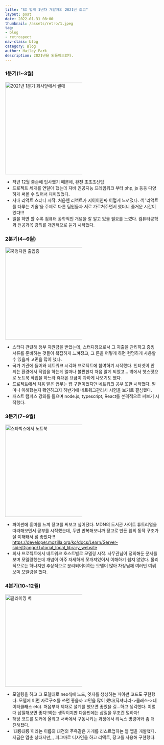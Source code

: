 ```yaml
---
title: "SI 업계 1년차 개발자의 2021년 회고"
layout: post
date: 2022-01-31 08:00
thumbnail: /assets/retro/1.jpeg
tag:
- blog
- retrospect
nav-class: blog
category: Blog
author: Hailey Park
description: 2021년을 되돌아보았다.
---
```



### 1분기(1~3월)
<img style='width:auto;max-width:50%;height:300px;' src='{{ site.baseurl }}/assets/retro/1.jpeg' alt='2021년 1분기 회사앞에서 썰매'/>

- 작년 12월 중순에 입사했기 때문에, 완전 초초초신입 
- 프로젝트 세개를 연달아 했는데 자바 인공지능 프레임워크 부터 php, js 등등 다양하게 써볼 수 있어서 재미있었다. 
- 사내 리액트 스터디 시작. 처음엔 리액트가 지이이인짜 어렵게 느껴졌다. 책 '리액트를 다루는 기술'을 주제로 다른 팀원들과 서로 가르쳐주면서 했더니 즐거운 시간이었다!!!
- 일을 하면 할 수록 컴퓨터 공학적인 개념을 잘 알고 있을 필요를 느꼈다. 컴퓨터공학과 전공과목 강의를 개인적으로 듣기 시작했다.

### 2분기(4~6월)

<img src='{{ site.baseurl }}/assets/retro/3.jpeg' style='width:auto;max-width:50%;height:300px;' alt='국정자원 출입증'/>

- 스터디 관련해 정부 지원금을 받았는데, 스터디장으로서 그 지출을 관리하고 증빙 서류를 준비하는 것들이 복잡하게 느껴졌고, 그 돈을 어떻게 하면 현명하게 사용할 수 있을까 고민을 많이 했다.
- 국가 기관에 들어와 네트워크 시각화 프로젝트에 참여하기 시작했다. 인터넷이 안 되는 환경에서 작업을 하는게 얼마나 불편한지 처음 알게 되었고... 밖에서 핫스팟으로 노트북 작업을 하느라 휴대폰 요금이 과하게 나오기도 했다. 
- 프로젝트에서 처음 맡은 업무는 웹 구현이었지만 네트워크 공부 또한 시작했다. 얼마나 이해했는지 확인하고자 하반기에 네트워크관리사 시험을 보기로 결심했다.
- 패스트 캠퍼스 강의를 들으며 node.js, typescript, React를 본격적으로 써보기 시작했다.

### 3분기(7~9월)
<img style='width:auto;max-width:50%;height:300px;' src='{{ site.baseurl }}/assets/retro/6.jpeg' alt='스타벅스에서 노트북' />

- 파이썬에 흥미를 느껴 장고를 써보고 싶어졌다. MDN의 도서관 사이트 튜토리얼을 따라해보면서 공부를 시작했는데, 두번 반복해보니까 장고로 만든 웹의 동작 구조가 잘 이해돼서 넘 좋았다!!! 
https://developer.mozilla.org/ko/docs/Learn/Server-side/Django/Tutorial_local_library_website
- 회사 프로젝트에서 네트워크 호스트별로 모델링 시작. 사무관님이 정의해둔 문서를 보며 모델링했는데 개념이 아주 자세하게 쪼개져있어서 이해하기 쉽지 않았다. 물리적으로는 하나지만 추상적으로 분리되어야하는 모델이 많아 차장님께 여러번 여쭤보며 모델링을 했다.

### 4분기(10~12월)
<img style='width:auto;max-width:50%;height:300px;' src='{{ site.baseurl }}/assets/retro/7.jpeg' alt='클라이밍 벽'/>

- 모델링을 하고 그 모델대로 neo4j에 노드, 엣지를 생성하는 파이썬 코드도 구현했다. 모델에 어떤 자료구조를 쓰면 좋을까 고민을 많이 했다(딕셔너리->클래스->데이터클래스 etc). 처음부터 제대로 설계를 했으면 좋았을 걸...하고 생각했다. 이럴때 삽질해보면 좋지!!하는 생각이지만 다음번에는 삽질을 무조건 덜하자! 
- 해당 코드를 도커에 올리고 서버에서 구동시키는 과정에서 리눅스 명령어와 좀 더 친해졌다.
- '대롱대롱'이라는 이름의 대전의 주옥같은 가게를 리스트업하는 웹 앱을 개발했다. 지금은 멈춘 상태지만,,, 피그마로 디자인을 하고 리액트, 장고를 사용해 구현했다.

